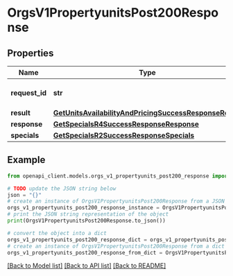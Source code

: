 # OrgsV1PropertyunitsPost200Response


## Properties

Name | Type | Description | Notes
------------ | ------------- | ------------- | -------------
**request_id** | **str** | Unique request identifier | 
**result** | [**GetUnitsAvailabilityAndPricingSuccessResponseResult**](GetUnitsAvailabilityAndPricingSuccessResponseResult.md) |  | 
**response** | [**GetSpecialsR4SuccessResponseResponse**](GetSpecialsR4SuccessResponseResponse.md) |  | 
**specials** | [**GetSpecialsR2SuccessResponseSpecials**](GetSpecialsR2SuccessResponseSpecials.md) |  | 

## Example

```python
from openapi_client.models.orgs_v1_propertyunits_post200_response import OrgsV1PropertyunitsPost200Response

# TODO update the JSON string below
json = "{}"
# create an instance of OrgsV1PropertyunitsPost200Response from a JSON string
orgs_v1_propertyunits_post200_response_instance = OrgsV1PropertyunitsPost200Response.from_json(json)
# print the JSON string representation of the object
print(OrgsV1PropertyunitsPost200Response.to_json())

# convert the object into a dict
orgs_v1_propertyunits_post200_response_dict = orgs_v1_propertyunits_post200_response_instance.to_dict()
# create an instance of OrgsV1PropertyunitsPost200Response from a dict
orgs_v1_propertyunits_post200_response_from_dict = OrgsV1PropertyunitsPost200Response.from_dict(orgs_v1_propertyunits_post200_response_dict)
```
[[Back to Model list]](../README.md#documentation-for-models) [[Back to API list]](../README.md#documentation-for-api-endpoints) [[Back to README]](../README.md)


